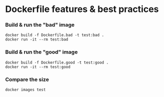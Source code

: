 # Dockerfile features & best practices

### Build & run the "bad" image
```
docker build -f Dockerfile.bad -t test:bad .
docker run -it --rm test:bad
```

### Build & run the "good" image
```
docker build -f Dockerfile.good -t test:good .
docker run -it --rm test:good
```

### Compare the size
```
docker images test
```
